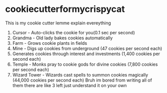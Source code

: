 # cookiecutterformycrispycat
This is my cookie cutter lemme explain evereything
1. Cursor - Auto-clicks the cookie for you(0.1 sec per second)
2. Grandma - Old lady bakes cookies automatically
3. Farm - Grows cookie plants in fields
4. Mine - Digs up cookies from underground (47 cookies per second each)
5.  Generates cookies through interest and investments (1,400 cookies per second each)
6. Temple - Monks pray to cookie gods for divine cookies (7,800 cookies per second each)
7. Wizard Tower - Wizards cast spells to summon cookies magically (44,000 cookies per second each)
   Bruh im bored from writing all of them there are like 3 left just understand it on your own
